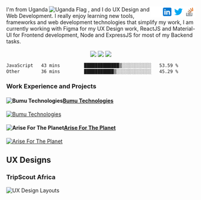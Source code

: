 <a href="https://stackoverflow.com/users/9900080/zack-atama"><img src='https://github.com/ZackAtama/zackatama/blob/main/assets/images/stackoverflow.png' alt='stackoverflow' height='30' align="right"/></a><a href="https://twitter.com/ZackAtama"><img src='https://github.com/ZackAtama/zackatama/blob/main/assets/images/twitter.png' alt='twitter' height='30' align="right"/></a><a href="https://www.linkedin.com/in/zack-atama-901326a5"><img src='https://github.com/ZackAtama/zackatama/blob/main/assets/images/linkedin.png' alt='linkedin' height='30' align="right"/></a><a href="https://github.com/ZackAtama"><img src='https://github.com/ZackAtama/zackatama/blob/main/assets/images/github.png' alt='github' height='30' align="right"/></a>
----

I'm from Uganda <img src='https://user-images.githubusercontent.com/19763840/179643513-90a8a28d-5e84-46d0-a24c-c55ef0ddd430.png' alt='Uganda Flag' height="15">
, and I do UX Design and Web Development. I really enjoy learning new tools, frameworks and web development technologies that simplify my work, I am currently working with Figma for my UX Design work, ReactJS and Material-UI for Frontend development, Node and ExpressJS for most of my Backend tasks.

<p align="center">
<img width="33%" src="https://github-readme-stats.vercel.app/api?username=zackatama&count_private=true&show_icons=true&include_all_commits=true&hide=contribs" align="center"/>
<img width="28%" src="https://github-readme-stats.vercel.app/api/top-langs?username=zackatama&show_icons=true&locale=en&layout=compact" align = "center"/>
<img width="37%" src="https://github-readme-stats.vercel.app/api/wakatime?username=zackatama" align="center"/> 
 </p>
 
<!--START_SECTION:waka-->

```text
JavaScript   43 mins         █████████████▒░░░░░░░░░░░   53.59 %
Other        36 mins         ███████████▒░░░░░░░░░░░░░   45.29 %
```

<!--END_SECTION:waka-->
 
### Work Experience and Projects
#### [<img src='https://raw.githubusercontent.com/ZackAtama/zackatama/blob/main/assets/images/bumu.jpg' alt='Bumu Technologies' height='20' align="left">Bumu Technologies](https://bumutechnologies.com/)
[<img src='https://raw.githubusercontent.com/ZackAtama/zackatama/blob/main/assets/images/bumu-tech.png' alt='Bumu Technologies' height='300'>](https://bumutechnologies.com/)
<!-- I was responsible for designing and building the website of technology based company called [Bumu Technologies](https://bumutechnologies.com/). -->

#### [<img src='https://raw.githubusercontent.com/ZackAtama/zackatama/blob/main/assets/images/aftp.jpg' alt='Arise For The Planet' height='20' align="left">Arise For The Planet](http://arisefortheplanet.org/)
[<img src='https://raw.githubusercontent.com/ZackAtama/zackatama/blob/main/assets/images/arisefortheplanet.png' alt='Arise For The Planet' height='300'>](http://arisefortheplanet.org/)
<!-- I was responsible for designing and building the website of climatic change based organization called [Arise For The Planet](http://arisefortheplanet.org/). -->

## UX Designs
### TripScout Africa
<img src='https://raw.githubusercontent.com/ZackAtama/zackatama/blob/main/assets/images/tripscout3.jpg' alt='UX Design Layouts' height='700'>

